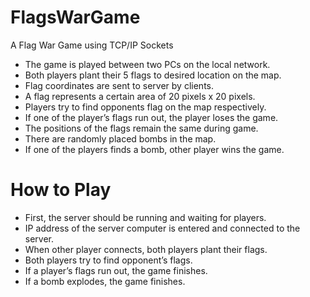 # FlagsWarGame
 A Flag War Game using TCP/IP Sockets
 - The game is played between two PCs on the local network.
 - Both players plant their 5 flags to desired location on the map.
 - Flag coordinates are sent to server by clients.
 - A flag represents a certain area of 20 pixels x 20 pixels.
 - Players try to find opponents flag on the map respectively.
 - If one of the player’s flags run out, the player loses the game.
 - The positions of the flags remain the same during game.
 - There are randomly placed bombs in the map.
 - If one of the players finds a bomb, other player wins the game.

# How to Play
 - First, the server should be running and waiting for players.
 - IP address of the server computer is entered and connected to the server.
 - When other player connects, both players plant their flags.
 - Both players try to find opponent’s flags. 
 - If a player’s flags run out, the game finishes. 
 - If a bomb explodes, the game finishes. 

